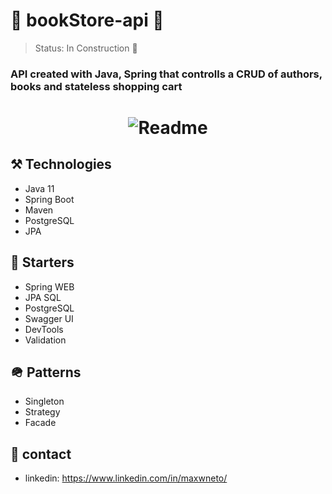 # 🛒 bookStore-api 🛒
> Status: In Construction 🚧
### API created with Java, Spring that controlls a CRUD of authors, books and stateless shopping cart

<h1 align="center">
  <img alt="Readme" title="Readme" src="https://user-images.githubusercontent.com/87916631/173470794-bff3a480-e50e-476c-b095-9250db0438af.png"/>
</h1>

## ⚒️ Technologies
+ Java 11
+ Spring Boot
+ Maven
+ PostgreSQL
+ JPA


## 🌱 Starters
+ Spring WEB
+ JPA SQL
+ PostgreSQL
+ Swagger UI
+ DevTools
+ Validation

## 🪖 Patterns
+ Singleton
+ Strategy
+ Facade

## 📲 contact
+ linkedin: https://www.linkedin.com/in/maxwneto/
